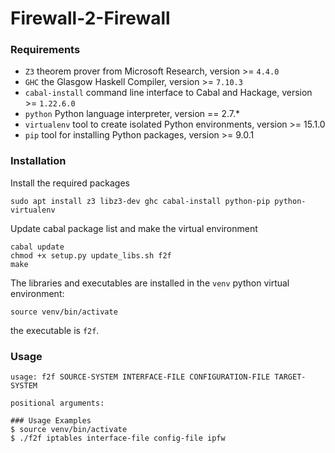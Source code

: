 Firewall-2-Firewall
=========

### Requirements
* `Z3` theorem prover from Microsoft Research, version >= `4.4.0`
* `GHC` the Glasgow Haskell Compiler, version >= `7.10.3`
* `cabal-install` command line interface to Cabal and Hackage, version >= `1.22.6.0`
* `python` Python language interpreter, version == 2.7.*
* `virtualenv` tool to create isolated Python environments, version >= 15.1.0
* `pip` tool for installing Python packages, version >= 9.0.1

### Installation
Install the required packages
```
sudo apt install z3 libz3-dev ghc cabal-install python-pip python-virtualenv
```
Update cabal package list and make the virtual environment
```
cabal update
chmod +x setup.py update_libs.sh f2f
make
```
The libraries and executables are installed in the `venv` python virtual environment:
```
source venv/bin/activate
```

the executable is `f2f`.

### Usage
```
usage: f2f SOURCE-SYSTEM INTERFACE-FILE CONFIGURATION-FILE TARGET-SYSTEM

positional arguments:

### Usage Examples
$ source venv/bin/activate
$ ./f2f iptables interface-file config-file ipfw

